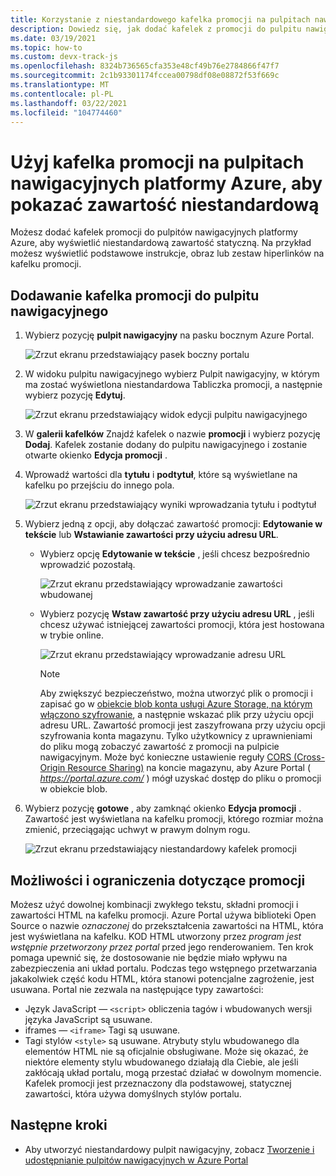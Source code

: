 ```yaml
---
title: Korzystanie z niestandardowego kafelka promocji na pulpitach nawigacyjnych platformy Azure
description: Dowiedz się, jak dodać kafelek z promocji do pulpitu nawigacyjnego platformy Azure w celu wyświetlenia zawartości statycznej
ms.date: 03/19/2021
ms.topic: how-to
ms.custom: devx-track-js
ms.openlocfilehash: 8324b736565cfa353e48cf49b76e2784866f47f7
ms.sourcegitcommit: 2c1b93301174fccea00798df08e08872f53f669c
ms.translationtype: MT
ms.contentlocale: pl-PL
ms.lasthandoff: 03/22/2021
ms.locfileid: "104774460"
---
```

# <a name="use-a-markdown-tile-on-azure-dashboards-to-show-custom-content"></a>Użyj kafelka promocji na pulpitach nawigacyjnych platformy Azure, aby pokazać zawartość niestandardową

Możesz dodać kafelek promocji do pulpitów nawigacyjnych platformy Azure, aby wyświetlić niestandardową zawartość statyczną. Na przykład możesz wyświetlić podstawowe instrukcje, obraz lub zestaw hiperlinków na kafelku promocji.

## <a name="add-a-markdown-tile-to-your-dashboard"></a>Dodawanie kafelka promocji do pulpitu nawigacyjnego

1. Wybierz pozycję **pulpit nawigacyjny** na pasku bocznym Azure Portal.

   ![Zrzut ekranu przedstawiający pasek boczny portalu](./media/azure-portal-markdown-tile/azure-portal-nav.png)

1. W widoku pulpitu nawigacyjnego wybierz Pulpit nawigacyjny, w którym ma zostać wyświetlona niestandardowa Tabliczka promocji, a następnie wybierz pozycję **Edytuj**.

   ![Zrzut ekranu przedstawiający widok edycji pulpitu nawigacyjnego](./media/azure-portal-markdown-tile/azure-portal-dashboard-edit.png)

1. W **galerii kafelków** Znajdź kafelek o nazwie **promocji** i wybierz pozycję **Dodaj**. Kafelek zostanie dodany do pulpitu nawigacyjnego i zostanie otwarte okienko **Edycja promocji** .

1. Wprowadź wartości dla **tytułu** i **podtytuł**, które są wyświetlane na kafelku po przejściu do innego pola.

   ![Zrzut ekranu przedstawiający wyniki wprowadzania tytułu i podtytuł](./media/azure-portal-markdown-tile/azure-portal-dashboard-enter-title.png)

1. Wybierz jedną z opcji, aby dołączać zawartość promocji: **Edytowanie w tekście** lub **Wstawianie zawartości przy użyciu adresu URL**.

   - Wybierz opcję **Edytowanie w tekście** , jeśli chcesz bezpośrednio wprowadzić pozostałą.

      ![Zrzut ekranu przedstawiający wprowadzanie zawartości wbudowanej](./media/azure-portal-markdown-tile/azure-portal-dashboard-markdown-inline-content.png)

   - Wybierz pozycję **Wstaw zawartość przy użyciu adresu URL** , jeśli chcesz używać istniejącej zawartości promocji, która jest hostowana w trybie online.

      ![Zrzut ekranu przedstawiający wprowadzanie adresu URL](./media/azure-portal-markdown-tile/azure-portal-dashboard-markdown-url.png)

      > [!NOTE]
      > Aby zwiększyć bezpieczeństwo, można utworzyć plik o promocji i zapisać go w [obiekcie blob konta usługi Azure Storage, na którym włączono szyfrowanie](../storage/common/storage-service-encryption.md), a następnie wskazać plik przy użyciu opcji adresu URL. Zawartość promocji jest zaszyfrowana przy użyciu opcji szyfrowania konta magazynu. Tylko użytkownicy z uprawnieniami do pliku mogą zobaczyć zawartość z promocji na pulpicie nawigacyjnym. Może być konieczne ustawienie reguły [CORS (Cross-Origin Resource Sharing)](/rest/api/storageservices/cross-origin-resource-sharing--cors--support-for-the-azure-storage-services) na koncie magazynu, aby Azure Portal ( _https://portal.azure.com/_ ) mógł uzyskać dostęp do pliku o promocji w obiekcie blob.

1. Wybierz pozycję **gotowe** , aby zamknąć okienko **Edycja promocji** . Zawartość jest wyświetlana na kafelku promocji, którego rozmiar można zmienić, przeciągając uchwyt w prawym dolnym rogu.

   ![Zrzut ekranu przedstawiający niestandardowy kafelek promocji](./media/azure-portal-markdown-tile/azure-portal-custom-markdown-tile.png)

## <a name="markdown-content-capabilities-and-limitations"></a>Możliwości i ograniczenia dotyczące promocji

Możesz użyć dowolnej kombinacji zwykłego tekstu, składni promocji i zawartości HTML na kafelku promocji. Azure Portal używa biblioteki Open Source o nazwie _oznaczonej_ do przekształcenia zawartości na HTML, która jest wyświetlana na kafelku. KOD HTML utworzony przez _program jest wstępnie przetworzony przez portal_ przed jego renderowaniem. Ten krok pomaga upewnić się, że dostosowanie nie będzie miało wpływu na zabezpieczenia ani układ portalu. Podczas tego wstępnego przetwarzania jakakolwiek część kodu HTML, która stanowi potencjalne zagrożenie, jest usuwana. Portal nie zezwala na następujące typy zawartości:

* Język JavaScript — `<script>` obliczenia tagów i wbudowanych wersji języka JavaScript są usuwane.
* iframes — `<iframe>` Tagi są usuwane.
* Tagi stylów `<style>` są usuwane. Atrybuty stylu wbudowanego dla elementów HTML nie są oficjalnie obsługiwane. Może się okazać, że niektóre elementy stylu wbudowanego działają dla Ciebie, ale jeśli zakłócają układ portalu, mogą przestać działać w dowolnym momencie. Kafelek promocji jest przeznaczony dla podstawowej, statycznej zawartości, która używa domyślnych stylów portalu.

## <a name="next-steps"></a>Następne kroki

* Aby utworzyć niestandardowy pulpit nawigacyjny, zobacz [Tworzenie i udostępnianie pulpitów nawigacyjnych w Azure Portal](../azure-portal/azure-portal-dashboards.md)
